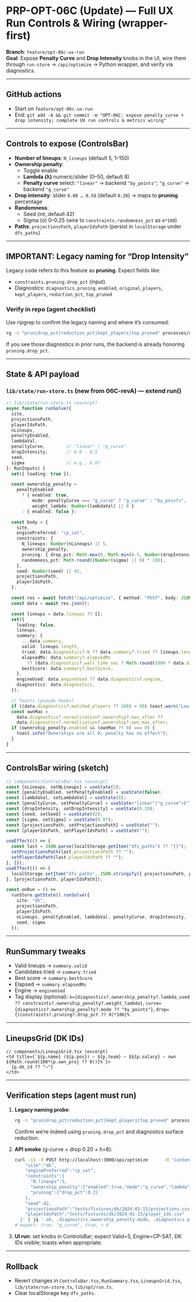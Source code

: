 # PRP-OPT-06C (Update) — Full UX Run Controls & Wiring (wrapper-first)

**Branch**: `feature/opt-06c-ux-run`  
**Goal**: Expose **Penalty Curve** and **Drop Intensity** knobs in the UI, wire them through `run-store` → `/api/optimize` → Python wrapper, and verify via diagnostics.

---

## GitHub actions
- Start on `feature/opt-06c-ux-run`
- End: `git add -A && git commit -m "OPT-06C: expose penalty curve + drop intensity; complete UX run controls & metrics wiring"`

---

## Controls to expose (ControlsBar)
- **Number of lineups**: `N_lineups` (default 5, 1–150)
- **Ownership penalty**:
  - Toggle enable
  - **Lambda (λ)** numeric/slider (0–50, default 8)
  - **Penalty curve** select: `"linear"` → backend `"by_points"`; `"g_curve"` → backend `"g_curve"`
- **Drop intensity**: slider `0.00 … 0.50` (default `0.20`) → maps to **pruning** percentage
- **Randomness**:
  - Seed (int, default 42)
  - Sigma (σ) 0–0.25 (wire to `constraints.randomness_pct` as `σ*100`)
- **Paths**: `projectionsPath`, `playerIdsPath` (persist in `localStorage` under `dfs_paths`)

---

## IMPORTANT: Legacy naming for “Drop Intensity”
Legacy code refers to this feature as **pruning**. Expect fields like:
- `constraints.pruning.drop_pct` (input)
- Diagnostics: `diagnostics.pruning.enabled`, `original_players`, `kept_players`, `reduction_pct`, `top_pruned`

### Verify in repo (agent checklist)
Use ripgrep to confirm the legacy naming and where it’s consumed:
```bash
rg -n "prun|drop_pct|reduction_pct|kept_players|top_pruned" processes/optimizer/_legacy
```
If you see those diagnostics in prior runs, the backend is already honoring `pruning.drop_pct`.

---

## State & API payload

### `lib/state/run-store.ts` (new from 06C-revA) — extend run()
```ts
// lib/state/run-store.ts (excerpt)
async function runSolve({
  site,
  projectionsPath,
  playerIdsPath,
  nLineups,
  penaltyEnabled,
  lambdaVal,
  penaltyCurve,        // "linear" | "g_curve"
  dropIntensity,       // 0.0 - 0.5
  seed,
  sigma                // e.g., 0.07
}: RunInputs) {
  set({ loading: true });

  const ownership_penalty =
    penaltyEnabled
      ? { enabled: true,
          mode: penaltyCurve === "g_curve" ? "g_curve" : "by_points",
          weight_lambda: Number(lambdaVal) || 0 }
      : { enabled: false };

  const body = {
    site,
    enginePreferred: "cp_sat",
    constraints: {
      N_lineups: Number(nLineups) || 5,
      ownership_penalty,
      pruning: { drop_pct: Math.max(0, Math.min(0.5, Number(dropIntensity) || 0)) },
      randomness_pct: Math.round((Number(sigma) || 0) * 100),
    },
    seed: Number(seed) || 42,
    projectionsPath,
    playerIdsPath,
  };

  const res = await fetch("/api/optimize", { method: "POST", body: JSON.stringify(body) });
  const data = await res.json();

  const lineups = data.lineups ?? [];
  set({
    loading: false,
    lineups,
    summary: {
      ...data.summary,
      valid: lineups.length,
      tried: data.diagnostics?.N ?? data.summary?.tried ?? lineups.length,
      elapsedMs: data.summary?.elapsedMs
        ?? (data.diagnostics?.wall_time_sec ? Math.round(1000 * data.diagnostics.wall_time_sec) : undefined),
      bestScore: data.summary?.bestScore,
    },
    engineUsed: data.engineUsed ?? data.diagnostics?.engine,
    diagnostics: data.diagnostics,
  });

  // Toasts (pseudo hooks)
  if ((data.diagnostics?.matched_players ?? 100) < 90) toast.warn("Low DK ID match rate; check playerIdsPath");
  const ownMax =
    data.diagnostics?.normalization?.ownership?.max_after ??
    data.diagnostics?.normalization?.ownership?.own_max_after;
  if (ownership_penalty.enabled && (ownMax ?? 0) === 0) {
    toast.info("Ownerships are all 0; penalty has no effect");
  }
}
```

---

## ControlsBar wiring (sketch)
```ts
// components/ControlsBar.tsx (excerpt)
const [nLineups, setNLineups] = useState(5);
const [penaltyEnabled, setPenaltyEnabled] = useState(false);
const [lambdaVal, setLambdaVal] = useState(8);
const [penaltyCurve, setPenaltyCurve] = useState<"linear"|"g_curve">("linear");
const [dropIntensity, setDropIntensity] = useState(0.20);
const [seed, setSeed] = useState(42);
const [sigma, setSigma] = useState(0.07);
const [projectionsPath, setProjectionsPath] = useState("");
const [playerIdsPath, setPlayerIdsPath] = useState("");

useEffect(() => {
  const last = JSON.parse(localStorage.getItem("dfs_paths") ?? "{}");
  setProjectionsPath(last.projectionsPath ?? "");
  setPlayerIdsPath(last.playerIdsPath ?? "");
}, []);
useEffect(() => {
  localStorage.setItem("dfs_paths", JSON.stringify({ projectionsPath, playerIdsPath }));
}, [projectionsPath, playerIdsPath]);

const onRun = () =>
  runStore.getState().runSolve({
    site: "dk",
    projectionsPath,
    playerIdsPath,
    nLineups, penaltyEnabled, lambdaVal, penaltyCurve, dropIntensity,
    seed, sigma
  });
```

---

## RunSummary tweaks
- Valid lineups → `summary.valid`
- Candidates tried → `summary.tried`
- Best score → `summary.bestScore`
- Elapsed → `summary.elapsedMs`
- Engine → `engineUsed`
- Tag display (optional): `λ={diagnostics?.ownership_penalty?.lambda_used ?? constraints?.ownership_penalty?.weight_lambda}`, `curve={diagnostics?.ownership_penalty?.mode ?? "by_points"}`, `drop={(constraints?.pruning?.drop_pct ?? 0)*100}%`

---

## LineupsGrid (DK IDs)
```tsx
// components/LineupsGrid.tsx (excerpt)
<td title={`${p.name} (${p.pos}) — ${p.team} — $${p.salary} — own ${Math.round(100*(p.own_proj ?? 0))}%`}>
  {p.dk_id ?? "—"}
</td>
```

---

## Verification steps (agent must run)
1) **Legacy naming probe**:  
   ```bash
   rg -n "prun|drop_pct|reduction_pct|kept_players|top_pruned" processes/optimizer/_legacy
   ```
   Confirm we’re indeed using `pruning.drop_pct` and diagnostics surface reduction.

2) **API smoke** (g-curve + drop 0.20 + λ=8):  
   ```bash
   curl -sS -X POST http://localhost:3000/api/optimize      -H 'Content-Type: application/json'      -d '{
       "site":"dk",
       "enginePreferred":"cp_sat",
       "constraints":{
         "N_lineups":5,
         "ownership_penalty":{"enabled":true,"mode":"g_curve","lambda":8},
         "pruning":{"drop_pct":0.2}
       },
       "seed":42,
       "projectionsPath":"tests/fixtures/dk/2024-01-15/projections.csv",
       "playerIdsPath":"tests/fixtures/dk/2024-01-15/player_ids.csv"
     }' | jq '.ok, .diagnostics.ownership_penalty.mode, .diagnostics.pruning.enabled, .diagnostics.pruning.reduction_pct'
   # expect: true, "g_curve", true, > 0
   ```

3) **UI run**: set knobs in ControlsBar; expect Valid=5, Engine=CP-SAT, DK IDs visible; toasts when appropriate.

---

## Rollback
- Revert changes in `ControlsBar.tsx`, `RunSummary.tsx`, `LineupsGrid.tsx`, `lib/state/run-store.ts`, `lib/opt/run.ts`.
- Clear localStorage key `dfs_paths`.
